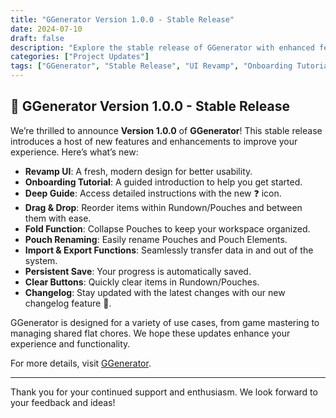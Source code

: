 ```yaml
---
title: "GGenerator Version 1.0.0 - Stable Release"
date: 2024-07-10
draft: false
description: "Explore the stable release of GGenerator with enhanced features and functionalities!"
categories: ["Project Updates"]
tags: ["GGenerator", "Stable Release", "UI Revamp", "Onboarding Tutorial", "Drag & Drop", "Import/Export", "Persistent Save"]
---
```


## 🎲 GGenerator Version 1.0.0 - Stable Release

We’re thrilled to announce **Version 1.0.0** of **GGenerator**! This stable release introduces a host of new features and enhancements to improve your experience. Here’s what’s new:

- **Revamp UI**: A fresh, modern design for better usability.
- **Onboarding Tutorial**: A guided introduction to help you get started.
- **Deep Guide**: Access detailed instructions with the new ❓ icon.
- **Drag & Drop**: Reorder items within Rundown/Pouches and between them with ease.
- **Fold Function**: Collapse Pouches to keep your workspace organized.
- **Pouch Renaming**: Easily rename Pouches and Pouch Elements.
- **Import & Export Functions**: Seamlessly transfer data in and out of the system.
- **Persistent Save**: Your progress is automatically saved.
- **Clear Buttons**: Quickly clear items in Rundown/Pouches.
- **Changelog**: Stay updated with the latest changes with our new changelog feature 👀.

GGenerator is designed for a variety of use cases, from game mastering to managing shared flat chores. We hope these updates enhance your experience and functionality.

For more details, visit [GGenerator](https://ggenerator-beta.vercel.app/).

---

Thank you for your continued support and enthusiasm. We look forward to your feedback and ideas!

